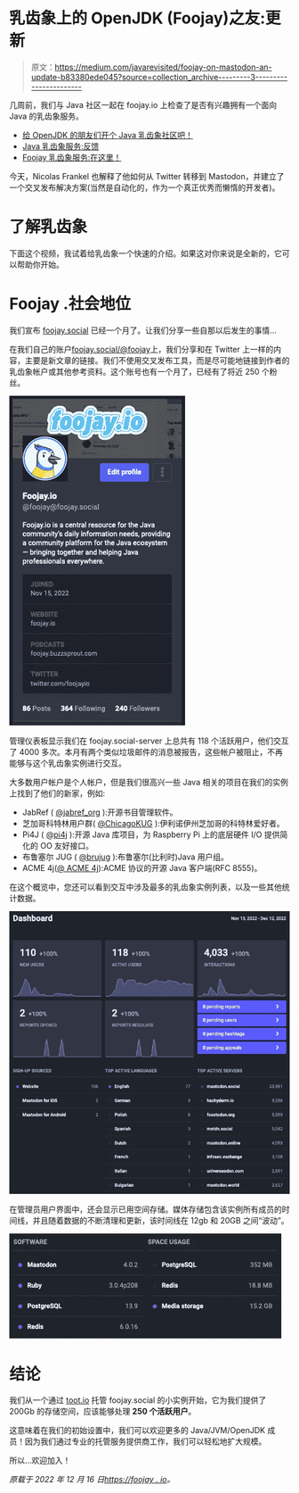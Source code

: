 # 乳齿象上的 OpenJDK (Foojay)之友:更新

> 原文：<https://medium.com/javarevisited/foojay-on-mastodon-an-update-b83380ede045?source=collection_archive---------3----------------------->

几周前，我们与 Java 社区一起在 foojay.io 上检查了是否有兴趣拥有一个面向 Java 的乳齿象服务。

*   [给 OpenJDK 的朋友们开个 Java 乳齿象社区吧！](https://foojay.io/today/lets-start-a-java-mastodon-community-for-friends-of-openjdk/)
*   [Java 乳齿象服务:反馈](https://foojay.io/today/java-mastodon-service-the-feedback/)
*   [Foojay 乳齿象服务:在这里！](https://foojay.io/today/foojay-mastodon-service-here-it-is)

今天，Nicolas Frankel 也解释了他如何从 Twitter 转移到 Mastodon，并建立了一个交叉发布解决方案(当然是自动化的，作为一个真正优秀而懒惰的开发者)。

# 了解乳齿象

下面这个视频，我试着给乳齿象一个快速的介绍。如果这对你来说是全新的，它可以帮助你开始。

# Foojay .社会地位

我们宣布 [foojay.social](https://foojay.social) 已经一个月了。让我们分享一些自那以后发生的事情…

在我们自己的账户[foojay.social/@foojay](https://foojay.social/@foojay)上，我们分享和在 Twitter 上一样的内容，主要是新文章的链接。我们不使用交叉发布工具，而是尽可能地链接到作者的乳齿象帐户或其他参考资料。这个账号也有一个月了，已经有了将近 250 个粉丝。

![](img/80867af6d92b03724133bdba57c847d4.png)

管理仪表板显示我们在 foojay.social-server 上总共有 118 个活跃用户，他们交互了 4000 多次。本月有两个类似垃圾邮件的消息被报告，这些帐户被阻止，不再能够与这个乳齿象实例进行交互。

大多数用户帐户是个人帐户，但是我们很高兴一些 Java 相关的项目在我们的实例上找到了他们的新家，例如:

*   JabRef ( [@jabref_org](https://foojay.social/@jabref_org) ):开源书目管理软件。
*   芝加哥科特林用户群( [@ChicagoKUG](https://foojay.social/@ChicagoKUG) ):伊利诺伊州芝加哥的科特林爱好者。
*   Pi4J ( [@pi4j](https://foojay.social/@pi4j) ):开源 Java 库项目，为 Raspberry Pi 上的底层硬件 I/O 提供简化的 OO 友好接口。
*   布鲁塞尔 JUG ( [@brujug](https://foojay.social/@brujug) ):布鲁塞尔(比利时)Java 用户组。
*   ACME 4j([@ ACME 4j](https://foojay.social/@acme4j)):ACME 协议的开源 Java 客户端(RFC 8555)。

在这个概览中，您还可以看到交互中涉及最多的乳齿象实例列表，以及一些其他统计数据。

![](img/cdb9c6233dfe61e2d6024d0fa88e5da0.png)

在管理员用户界面中，还会显示已用空间存储。媒体存储包含该实例所有成员的时间线，并且随着数据的不断清理和更新，该时间线在 12gb 和 20GB 之间“波动”。

![](img/c8e8d20014a4c0836420e42a8d9e0c51.png)

# 结论

我们从一个通过 [toot.io](https://toot.io/mastodon_hosting.html) 托管 foojay.social 的小实例开始，它为我们提供了 200Gb 的存储空间，应该能够处理 **250 个活跃用户**。

这意味着在我们的初始设置中，我们可以欢迎更多的 Java/JVM/OpenJDK 成员！因为我们通过专业的托管服务提供商工作，我们可以轻松地扩大规模。

所以…欢迎加入！

*原载于 2022 年 12 月 16 日*[*https://foojay . io*](https://foojay.io/today/foojay-on-mastodon-an-update/)*。*